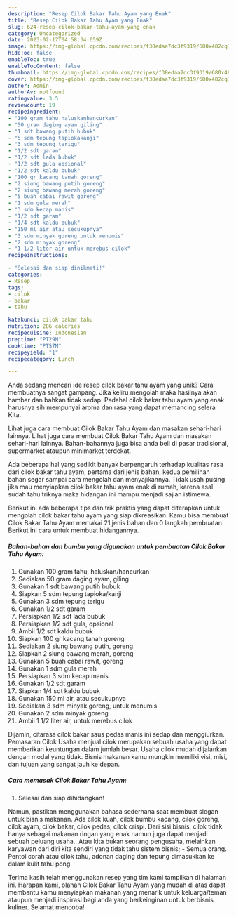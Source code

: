 ```yaml
---
description: "Resep Cilok Bakar Tahu Ayam yang Enak"
title: "Resep Cilok Bakar Tahu Ayam yang Enak"
slug: 624-resep-cilok-bakar-tahu-ayam-yang-enak
category: Uncategorized
date: 2023-02-17T04:58:34.659Z
image: https://img-global.cpcdn.com/recipes/f38edaa7dc3f9319/680x482cq70/cilok-bakar-tahu-ayam-foto-resep-utama.jpg
hideToc: false
enableToc: true
enableTocContent: false
thumbnail: https://img-global.cpcdn.com/recipes/f38edaa7dc3f9319/680x482cq70/cilok-bakar-tahu-ayam-foto-resep-utama.jpg
cover: https://img-global.cpcdn.com/recipes/f38edaa7dc3f9319/680x482cq70/cilok-bakar-tahu-ayam-foto-resep-utama.jpg
author: Admin
authorAv: notfound
ratingvalue: 3.5
reviewcount: 19
recipeingredient:
- "100 gram tahu haluskanhancurkan"
- "50 gram daging ayam giling"
- "1 sdt bawang putih bubuk"
- "5 sdm tepung tapiokakanji"
- "3 sdm tepung terigu"
- "1/2 sdt garam"
- "1/2 sdt lada bubuk"
- "1/2 sdt gula opsional"
- "1/2 sdt kaldu bubuk"
- "100 gr kacang tanah goreng"
- "2 siung bawang putih goreng"
- "2 siung bawang merah goreng"
- "5 buah cabai rawit goreng"
- "1 sdm gula merah"
- "3 sdm kecap manis"
- "1/2 sdt garam"
- "1/4 sdt kaldu bubuk"
- "150 ml air atau secukupnya"
- "3 sdm minyak goreng untuk menumis"
- "2 sdm minyak goreng"
- "1 1/2 liter air untuk merebus cilok"
recipeinstructions:

- "Selesai dan siap dinikmati!"
categories:
- Resep
tags:
- cilok
- bakar
- tahu

katakunci: cilok bakar tahu 
nutrition: 286 calories
recipecuisine: Indonesian
preptime: "PT29M"
cooktime: "PT57M"
recipeyield: "1"
recipecategory: Lunch

---
```





Anda sedang mencari ide resep cilok bakar tahu ayam yang unik? Cara membuatnya sangat gampang. Jika keliru mengolah maka hasilnya akan hambar dan bahkan tidak sedap. Padahal cilok bakar tahu ayam yang enak harusnya sih mempunyai aroma dan rasa yang dapat memancing selera Kita.





Lihat juga cara membuat Cilok Bakar Tahu Ayam dan masakan sehari-hari lainnya. Lihat juga cara membuat Cilok Bakar Tahu Ayam dan masakan sehari-hari lainnya. Bahan-bahannya juga bisa anda beli di pasar tradisional, supermarket ataupun minimarket terdekat.

Ada beberapa hal yang sedikit banyak berpengaruh terhadap kualitas rasa dari cilok bakar tahu ayam, pertama dari jenis bahan, kedua pemilihan bahan segar sampai cara mengolah dan menyajikannya. Tidak usah pusing jika mau menyiapkan cilok bakar tahu ayam enak di rumah, karena asal sudah tahu triknya maka hidangan ini mampu menjadi sajian istimewa.






Berikut ini ada beberapa tips dan trik praktis yang dapat diterapkan untuk mengolah cilok bakar tahu ayam yang siap dikreasikan. Kamu bisa membuat Cilok Bakar Tahu Ayam memakai 21 jenis bahan dan 0 langkah pembuatan. Berikut ini cara untuk membuat hidangannya.

<!--inarticleads1-->

##### Bahan-bahan dan bumbu yang digunakan untuk pembuatan Cilok Bakar Tahu Ayam:

1. Gunakan 100 gram tahu, haluskan/hancurkan
1. Sediakan 50 gram daging ayam, giling
1. Gunakan 1 sdt bawang putih bubuk
1. Siapkan 5 sdm tepung tapioka/kanji
1. Gunakan 3 sdm tepung terigu
1. Gunakan 1/2 sdt garam
1. Persiapkan 1/2 sdt lada bubuk
1. Persiapkan 1/2 sdt gula, opsional
1. Ambil 1/2 sdt kaldu bubuk
1. Siapkan 100 gr kacang tanah goreng
1. Sediakan 2 siung bawang putih, goreng
1. Siapkan 2 siung bawang merah, goreng
1. Gunakan 5 buah cabai rawit, goreng
1. Gunakan 1 sdm gula merah
1. Persiapkan 3 sdm kecap manis
1. Gunakan 1/2 sdt garam
1. Siapkan 1/4 sdt kaldu bubuk
1. Gunakan 150 ml air, atau secukupnya
1. Sediakan 3 sdm minyak goreng, untuk menumis
1. Gunakan 2 sdm minyak goreng
1. Ambil 1 1/2 liter air, untuk merebus cilok


Dijamin, citarasa cilok bakar saus pedas manis ini sedap dan menggiurkan. Pemasaran Cilok Usaha menjual cilok merupakan sebuah usaha yang dapat memberikan keuntungan dalam jumlah besar. Usaha cilok mudah dijalankan dengan modal yang tidak. Bisnis makanan kamu mungkin memiliki visi, misi, dan tujuan yang sangat jauh ke depan. 

<!--inarticleads2-->

##### Cara memasak Cilok Bakar Tahu Ayam:


1. Selesai dan siap dihidangkan!

Namun, pastikan menggunakan bahasa sederhana saat membuat slogan untuk bisnis makanan. Ada cilok kuah, cilok bumbu kacang, cilok goreng, cilok ayam, cilok bakar, cilok pedas, cilok crispi. Dari sisi bisnis, cilok tidak hanya sebagai makanan ringan yang enak namun juga dapat menjadi sebuah peluang usaha.. Atau kita bukan seorang pengusaha, melainkan karyawan dari diri kita sendiri yang tidak tahu sistem bisnis; - Semua orang. Pentol corah atau cilok tahu, adonan daging dan tepung dimasukkan ke dalam kulit tahu pong. 

Terima kasih telah menggunakan resep yang tim kami tampilkan di halaman ini. Harapan kami, olahan Cilok Bakar Tahu Ayam yang mudah di atas dapat membantu kamu menyiapkan makanan yang menarik untuk keluarga/teman ataupun menjadi inspirasi bagi anda yang berkeinginan untuk berbisnis kuliner. Selamat mencoba!
